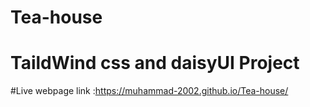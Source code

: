 # Tea-house
# TaildWind css and daisyUI Project
#Live webpage link :https://muhammad-2002.github.io/Tea-house/
